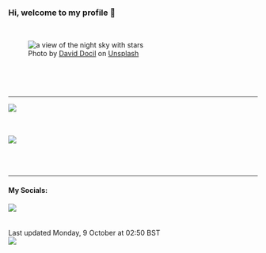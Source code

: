 <h3>Hi, welcome to my profile 👋</h3>

<br />
<figure>
  <img
    src="https://images.unsplash.com/photo-1635258865689-f31b8b1fc72c?crop=entropy&cs=tinysrgb&fit=max&fm=jpg&ixid=M3wyNzQ3MDB8MHwxfHJhbmRvbXx8fHx8fHx8fDE2OTY4MTI4ODV8&ixlib=rb-4.0.3&q=80&w=1080&auto=format"
    alt="a view of the night sky with stars" 
  />
  <figcaption>Photo by <a
    href="https://unsplash.com/@david_docil?utm_source=Profile%20readme&utm_medium=referral">David Docil</a> on <a
    href="https://unsplash.com/?utm_source=Profile%20readme&utm_medium=referral">Unsplash</a></figcaption>
</figure>




  <br /><br /><br />

<hr />
<img
  src="https://github-readme-stats.vercel.app/api?username=shanelucy&show_icons=true&theme=calm"
/>
<br /><br /><br />

<img 
  src="https://github-readme-stats.vercel.app/api/top-langs/?username=shanelucy&theme=calm"
/>
<br /><br /><br /><br />
<hr />
<h4>My Socials:</h4>
<a href="https://uk.linkedin.com/in/shane-lucy-4735b616a">
  <img
    src="https://img.shields.io/badge/linkedin%20-%230077B5.svg?&style=for-the-badge&logo=linkedin&logoColor=white"
  />
</a>
<br /><br /><br />
Last updated Monday, 9 October at 02:50 BST
<br />
<img
  src="https://github.com/ShaneLucy/ShaneLucy/workflows/README%20build/badge.svg"
/>
